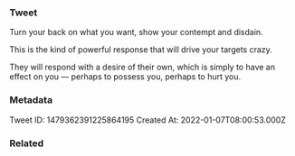 ### Tweet
Turn your back on what you want, show your contempt and disdain.

This is the kind of powerful response that will drive your targets crazy.

They will respond with a desire of their own, which is simply to have an effect on you — perhaps to possess you, perhaps to hurt you.

### Metadata
Tweet ID: 1479362391225864195
Created At: 2022-01-07T08:00:53.000Z

### Related

